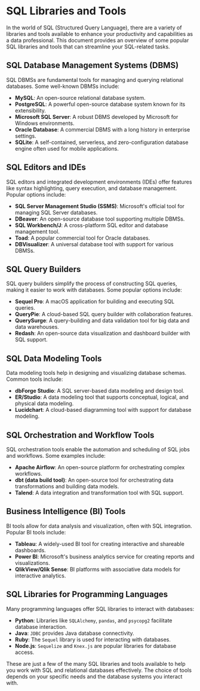 # SQL Libraries and Tools

In the world of SQL (Structured Query Language), there are a variety of libraries and tools available to enhance your productivity and capabilities as a data professional. This document provides an overview of some popular SQL libraries and tools that can streamline your SQL-related tasks.

## SQL Database Management Systems (DBMS)

SQL DBMSs are fundamental tools for managing and querying relational databases. Some well-known DBMSs include:

- **MySQL**: An open-source relational database system.
- **PostgreSQL**: A powerful open-source database system known for its extensibility.
- **Microsoft SQL Server**: A robust DBMS developed by Microsoft for Windows environments.
- **Oracle Database**: A commercial DBMS with a long history in enterprise settings.
- **SQLite**: A self-contained, serverless, and zero-configuration database engine often used for mobile applications.

## SQL Editors and IDEs

SQL editors and integrated development environments (IDEs) offer features like syntax highlighting, query execution, and database management. Popular options include:

- **SQL Server Management Studio (SSMS)**: Microsoft's official tool for managing SQL Server databases.
- **DBeaver**: An open-source database tool supporting multiple DBMSs.
- **SQL Workbench/J**: A cross-platform SQL editor and database management tool.
- **Toad**: A popular commercial tool for Oracle databases.
- **DBVisualizer**: A universal database tool with support for various DBMSs.

## SQL Query Builders

SQL query builders simplify the process of constructing SQL queries, making it easier to work with databases. Some popular options include:

- **Sequel Pro**: A macOS application for building and executing SQL queries.
- **QueryPie**: A cloud-based SQL query builder with collaboration features.
- **QuerySurge**: A query-building and data validation tool for big data and data warehouses.
- **Redash**: An open-source data visualization and dashboard builder with SQL support.

## SQL Data Modeling Tools

Data modeling tools help in designing and visualizing database schemas. Common tools include:

- **dbForge Studio**: A SQL server-based data modeling and design tool.
- **ER/Studio**: A data modeling tool that supports conceptual, logical, and physical data modeling.
- **Lucidchart**: A cloud-based diagramming tool with support for database modeling.

## SQL Orchestration and Workflow Tools

SQL orchestration tools enable the automation and scheduling of SQL jobs and workflows. Some examples include:

- **Apache Airflow**: An open-source platform for orchestrating complex workflows.
- **dbt (data build tool)**: An open-source tool for orchestrating data transformations and building data models.
- **Talend**: A data integration and transformation tool with SQL support.

## Business Intelligence (BI) Tools

BI tools allow for data analysis and visualization, often with SQL integration. Popular BI tools include:

- **Tableau**: A widely-used BI tool for creating interactive and shareable dashboards.
- **Power BI**: Microsoft's business analytics service for creating reports and visualizations.
- **QlikView/Qlik Sense**: BI platforms with associative data models for interactive analytics.

## SQL Libraries for Programming Languages

Many programming languages offer SQL libraries to interact with databases:

- **Python**: Libraries like `SQLAlchemy`, `pandas`, and `psycopg2` facilitate database interaction.
- **Java**: `JDBC` provides Java database connectivity.
- **Ruby**: The `Sequel` library is used for interacting with databases.
- **Node.js**: `Sequelize` and `Knex.js` are popular libraries for database access.

These are just a few of the many SQL libraries and tools available to help you work with SQL and relational databases effectively. The choice of tools depends on your specific needs and the database systems you interact with.
